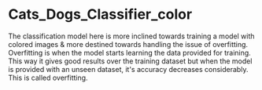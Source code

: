 # Cats_Dogs_Classifier_color
The  classification model here is more inclined towards training a model with colored images & more destined towards handling the issue of overfitting.
Overfitting is when the model starts learning the data provided for training. This way it gives good results over the training dataset but when the model is provided with an unseen dataset, it's accuracy decreases considerably. This is called overfitting.
